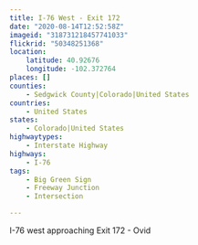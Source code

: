 ```yaml
---
title: I-76 West - Exit 172
date: "2020-08-14T12:52:58Z"
imageid: "318731218457741033"
flickrid: "50348251368"
location:
    latitude: 40.92676
    longitude: -102.372764
places: []
counties:
    - Sedgwick County|Colorado|United States
countries:
    - United States
states:
    - Colorado|United States
highwaytypes:
    - Interstate Highway
highways:
    - I-76
tags:
    - Big Green Sign
    - Freeway Junction
    - Intersection

---
```

I-76 west approaching Exit 172 - Ovid